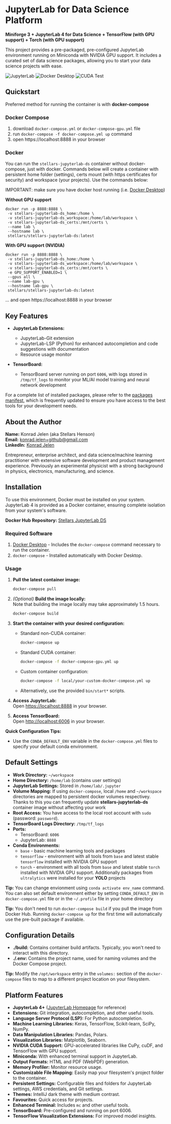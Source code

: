 # JupyterLab for Data Science Platform
**Miniforge 3 + JupyterLab 4 for Data Science + TensorFlow (with GPU support) + Torch (with GPU support)**

This project provides a pre-packaged, pre-configured JupyterLab environment running on Miniconda with NVIDIA GPU support. It includes a curated set of data science packages, allowing you to start your data science projects with ease.

![JupyterLab](./.resources/jupyterlab.png)
![Docker Desktop](./.resources/docker-desktop.png)
![CUDA Test](./.resources/cuda-test.jpg)

## Quickstart

Preferred method for running the container is with **docker-compose**

### Docker Compose

1. download `docker-compose.yml` or `docker-compose-gpu.yml` file
2. run `docker-compose -f docker-compose.yml up` command
3. open https://localhost:8888 in your browser

### Docker

You can run the `stellars-jupyterlab-ds` container without docker-compose, just with docker. 
Commands below will create a container with persistent home folder (settings), certs mount (with https certificates for security) and workspace (your projects). Use the commands below:

IMPORTANT: make sure you have docker host running (i.e. [Docker Desktop](https://www.docker.com/products/docker-desktop/)) 

**Without GPU support**
```
docker run -p 8888:8888 \
 -v stellars-jupyterlab-ds_home:/home \
 -v stellars-jupyterlab-ds_workspace:/home/lab/workspace \
 -v stellars-jupyterlab-ds_certs:/mnt/certs \
 --name lab \
 --hostname lab \
 stellars/stellars-jupyterlab-ds:latest
```

**With GPU support (NVIDIA)**
```
docker run -p 8888:8888 \
 -v stellars-jupyterlab-ds_home:/home \
 -v stellars-jupyterlab-ds_workspace:/home/lab/workspace \
 -v stellars-jupyterlab-ds_certs:/mnt/certs \
 -e GPU_SUPPORT_ENABLED=1 \
 --gpus all \
 --name lab-gpu \
 --hostname lab-gpu \
 stellars/stellars-jupyterlab-ds:latest
```

... and open https://localhost:8888 in your browser

## Key Features
- **JupyterLab Extensions:**
  - JupyterLab-Git extension
  - JupyterLab-LSP (Python) for enhanced autocompletion and code suggestions with documentation
  - Resource usage monitor

- **TensorBoard:**
  - TensorBoard server running on port `6006`, with logs stored in `/tmp/tf_logs` to monitor your ML/AI model training and neural network development

For a complete list of installed packages, please refer to the [packages manifest](https://github.com/stellarshenson/stellars-jupyterlab-ds/blob/main/build/conf/environment.yml), which is frequently updated to ensure you have access to the best tools for your development needs.

## About the Author
**Name:** Konrad Jelen (aka Stellars Henson)  
**Email:** konrad.jelen+github@gmail.com  
**LinkedIn:** [Konrad Jelen](https://www.linkedin.com/in/konradjelen/)

Entrepreneur, enterprise architect, and data science/machine learning practitioner with extensive software development and product management experience. Previously an experimental physicist with a strong background in physics, electronics, manufacturing, and science.

## Installation

To use this environment, Docker must be installed on your system. JupyterLab 4 is provided as a Docker container, ensuring complete isolation from your system's software.

**Docker Hub Repository:** [Stellars JupyterLab DS](https://hub.docker.com/repository/docker/stellars/stellars-jupyterlab-ds/general)

### Required Software
1. [Docker Desktop](https://www.docker.com/products/docker-desktop/) - Includes the `docker-compose` command necessary to run the container.
2. `docker-compose` - Installed automatically with Docker Desktop.

### Usage

1. **Pull the latest container image:**
   ```bash
   docker-compose pull
   ```

2. *(Optional)* **Build the image locally:**  
   Note that building the image locally may take approximately 1.5 hours.
   ```bash
   docker-compose build
   ```

3. **Start the container with your desired configuration:**
   - Standard non-CUDA container:
     ```bash
     docker-compose up
     ```
   - Standard CUDA container:
     ```bash
     docker-compose -f docker-compose-gpu.yml up
     ```
   - Custom container configuration:
     ```bash
     docker-compose -f local/your-custom-docker-compose.yml up
     ```
   - Alternatively, use the provided `bin/start*` scripts.

4. **Access JupyterLab:**  
   Open [https://localhost:8888](https://localhost:8888) in your browser.

5. **Access TensorBoard:**  
   Open [http://localhost:6006](http://localhost:6006) in your browser.

**Quick Configuration Tips:**
- Use the `CONDA_DEFAULT_ENV` variable in the `docker-compose.yml` files to specify your default conda environment.

## Default Settings
- **Work Directory:** `~/workspace`
- **Home Directory:** `/home/lab` (contains user settings)
- **JupyterLab Settings:** Stored in `/home/lab/.jupyter`
- **Volume Mapping:** If using `docker-compose`, local `/home` and `~/workspace` directories are mapped to persistent docker volumes respectivey. Thanks to this you can frequently update **stellars-jupyterlab-ds** container image without affecting your work
- **Root Access:** You have access to the local root account with `sudo` (password: `password`).
- **TensorBoard Logs Directory:** `/tmp/tf_logs`
- **Ports:**
  - TensorBoard: `6006`
  - JupyterLab: `8888`
- **Conda Environments:** 
  - `base` - basic machine learning tools and packages
  - `tensorflow` - environment with all tools from `base` and latest stable `tensorflow` installed with NVIDIA GPU support
  - `torch` - environment with all tools from `base` and latest stable `torch` installed with NVIDIA GPU support. Additionally packages from `ultralytics` were installed for your __YOLO__ projects

**Tip:** You can change envionment using `conda activate env_name` command. You can also set default environment either by setting `CONDA_DEFAULT_ENV` in `docker-compose.yml` file or in the `~/.profile` file in your home directory

**Tip:** You don't need to run `docker-compose build` if you pull the image from Docker Hub. Running `docker-compose up` for the first time will automatically use the pre-built package if available.

## Configuration Details

- **./build:** Contains container build artifacts. Typically, you won't need to interact with this directory.
- **./.env:** Contains the project name, used for naming volumes and the Docker Compose project.

**Tip:** Modify the `/opt/workspace` entry in the `volumes:` section of the `docker-compose` files to map to a different project location on your filesystem.

## Platform Features
- **JupyterLab 4+** ([JupyterLab Homepage](https://jupyterlab.readthedocs.io/en/latest) for reference)
- **Extensions:** Git integration, autocompletion, and other useful tools.
- **Language Server Protocol (LSP):** For Python autocompletion.
- **Machine Learning Libraries:** Keras, TensorFlow, Scikit-learn, SciPy, NumPy.
- **Data Manipulation Libraries:** Pandas, Polars.
- **Visualization Libraries:** Matplotlib, Seaborn.
- **NVIDIA CUDA Support:** GPU-accelerated libraries like CuPy, cuDF, and TensorFlow with GPU support.
- **Miniconda:** With enhanced terminal support in JupyterLab.
- **Output Formats:** HTML and PDF (WebPDF) generation.
- **Memory Profiler:** Monitor resource usage.
- **Customizable File Mapping:** Easily map your filesystem's project folder to the container.
- **Persistent Settings:** Configurable files and folders for JupyterLab settings, AWS credentials, and Git settings.
- **Themes:** IntelliJ dark theme with medium contrast.
- **Favourites:** Quick access for projects.
- **Enhanced Terminal:** Includes `mc` and other useful tools.
- **TensorBoard:** Pre-configured and running on port 6006.
- **TensorFlow Visualization Extensions:** For improved model insights.

<!-- EOF -->

